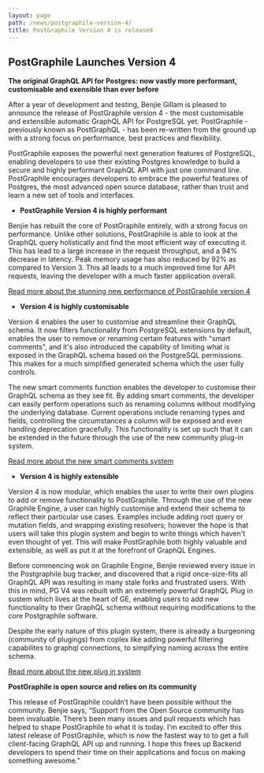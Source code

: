 ```yaml
---
layout: page
path: /news/postgraphile-version-4/
title: PostGraphile Version 4 is released
---
```


## PostGraphile Launches Version 4

__The original GraphQL API for Postgres: now vastly more performant, customisable and exensible than ever before__

After a year of development and testing, Benjie Gillam is pleased to announce the release of PostGraphile version 4 - the most customisable and extensible automatic GraphQL API for PostgreSQL yet. PostGraphile - previously known as PostGraphQL -  has been re-written from the ground up with a strong focus on performance, best practices and flexibility.

PostGraphile exposes the powerful next generation features of PostgreSQL, enabling developers to use their existing Postgres knowledge to build a secure and highly performant GraphQL API with just one command line. PostGraphile encourages developers to embrace the powerful features of Postgres, the most advanced open source database, rather than trust and learn a new set of tools and interfaces.

* __PostGraphile Version 4 is highly performant__

Benjie has rebuilt the core of PostGraphile entirely, with a strong focus on performance. Unlike other solutions, PostGraphile is able to look at the GraphQL query holistically and find the most efficient way of executing it. This has lead to a large increase in the request throughput, and a 94% decrease in latency. Peak memory usage has also reduced by 92% as compared to Version 3. This all leads to a much improved time for API requests, leaving the developer with a much faster application overall.


<div class="flex flex-row flex-wrap">
<div class='text-center col-xs-12 col-md-3 col-lg-5 postgraphile-graphs-requests-per-second'></div>
<div class='text-center col-xs-12 col-md-3 col-lg-5 postgraphile-graphs-average-latency-label'></div>
</div>

[Read more about the stunning new performance of PostGraphile version 4](/postgraphile/performance/)


* __Version 4 is highly customisable__

Version 4 enables the user to customise and streamline their GraphQL schema. It now filters functionality from PostgreSQL extensions by default, enables the user to remove or renaming certain features with "smart comments", and it's also introduced the capability of limiting what is exposed in the GraphQL schema based on the PostgreSQL permissions. This makes for a much simplified generated schema which the user fully controls.

The new smart comments function enables the developer to customise their GraphQL schema as they see fit. By adding smart comments, the developer can easily perform operations such as renaming columns without modifying the underlying database. Current operations include renaming types and fields, controlling the circumstances a column will be exposed and even handling deprecation gracefully. This functionality is set up such that it can be extended in the future through the use of the new community plug-in system.


[Read more about the new smart comments system](/postgraphile/smart-comments/)
  
* __Version 4 is highly extensible__

Version 4 is now modular, which enables the user to write their own plugins to add or remove functionality to PostGraphile. Through the use of the new Graphile Engine, a user can highly customise and extend their schema to reflect their particular use cases. Examples include adding root query or mutation fields, and wrapping existing resolvers; however the hope is that users will take this plugin system and begin to write things which haven't even thought of yet. This will make PostGraphile both highly valuable and extensible, as well as put it at the forefront of GraphQL Engines.


Before commencing wok on Graphile Engine, Benjie reviewed every issue in the Postgraphile bug tracker, and discovered that a rigid once-size-fits all GraphQL API was resulting in many stale forks and frustrated users. With this in mind, PG V4 was rebuilt with an extremely powerful GraphQL Plug in sustem which lives at the heart of GE, enabling users to add new functionality to their GraphQL schema without requiring modifications to the core Postgraphile software. 

Despite the early nature of this plugin system, there is already a burgeoning (community of plugings) from coplex like adding powerful filtering capabilites to graphql connections, to simplfying naming across the entire schema.


[Read more about the new plug in system](/postgraphile/extending/)

__PostGraphile is open source and relies on its community__

This release of PostGraphile couldn’t have been possible without the community. Benjie says, “Support from the Open Source community has been invaluable. There’s been many issues and pull requests which has helped to shape PostGraphile to what it is today. I'm excited to offer this latest release of PostGraphile, which is now the fastest way to to get a full client-facing GraphQL API up and running. I hope this frees up Backend developers to spend their time on their applications and focus on making something awesome." 